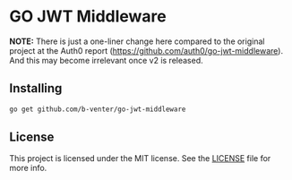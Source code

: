 # GO JWT Middleware

**NOTE:** There is just a one-liner change here compared to the original project at the Auth0 report (https://github.com/auth0/go-jwt-middleware). And this may become irrelevant once v2 is released.

## Installing

````bash
go get github.com/b-venter/go-jwt-middleware
````

## License

This project is licensed under the MIT license. See the [LICENSE](LICENSE) file for more info.
